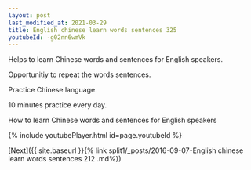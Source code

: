 ```yaml
---
layout: post
last_modified_at: 2021-03-29
title: English chinese learn words sentences 325 
youtubeId: -g02nn6wmVk
---
```

 
 
Helps to learn Chinese words and sentences for English speakers.

Opportunitiy to repeat the words sentences. 

Practice Chinese language. 
 
10 minutes practice every day. 
 
How to learn Chinese words and sentences for English speakers 
 
{% include youtubePlayer.html id=page.youtubeId %}
 
 
[Next]({{ site.baseurl }}{% link  split1/_posts/2016-09-07-English chinese learn words sentences 212 .md%})
 
